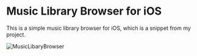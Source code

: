 Music Library Browser for iOS
=============================

This is a simple music library browser for iOS, which is a snippet from my project. 

<img src="https://github.com/naotokui/MusicLibaryBrowser/screenshot.png" alt="MusicLibaryBrowser" title="MusicLibaryBrowser" style="display:block; margin: 10px auto 30px auto;" class="center">